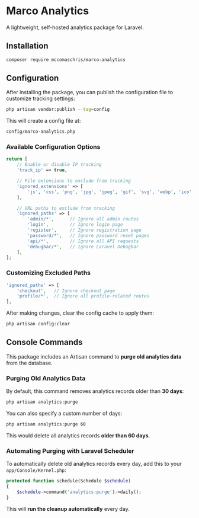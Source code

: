 # Marco Analytics

A lightweight, self-hosted analytics package for Laravel.

## Installation

```bash
composer require mccomaschris/marco-analytics
```

## Configuration

After installing the package, you can publish the configuration file to customize tracking settings:

```bash
php artisan vendor:publish --tag=config
```

This will create a config file at:

```bash
config/marco-analytics.php
```

### Available Configuration Options
```php
return [
    // Enable or disable IP tracking
    'track_ip' => true,

    // File extensions to exclude from tracking
    'ignored_extensions' => [
        'js', 'css', 'png', 'jpg', 'jpeg', 'gif', 'svg', 'webp', 'ico', 'woff', 'woff2', 'ttf', 'eot', 'otf'
    ],

    // URL paths to exclude from tracking
    'ignored_paths' => [
        'admin/*',      // Ignore all admin routes
        'login',        // Ignore login page
        'register',     // Ignore registration page
        'password/*',   // Ignore password reset pages
        'api/*',        // Ignore all API requests
        'debugbar/*',   // Ignore Laravel Debugbar
    ],
];
```

### Customizing Excluded Paths
```php
'ignored_paths' => [
    'checkout',   // Ignore checkout page
    'profile/*',  // Ignore all profile-related routes
],
```

After making changes, clear the config cache to apply them:
```bash
php artisan config:clear
```

## Console Commands
This package includes an Artisan command to **purge old analytics data** from the database.

### Purging Old Analytics Data
By default, this command removes analytics records older than **30 days**:

```bash
php artisan analytics:purge
```

You can also specify a custom number of days:

```bash
php artisan analytics:purge 60
```

This would delete all analytics records **older than 60 days**.

### Automating Purging with Laravel Scheduler
To automatically delete old analytics records every day, add this to your `app/Console/Kernel.php`:

```php
protected function schedule(Schedule $schedule)
{
    $schedule->command('analytics:purge')->daily();
}
```
This will **run the cleanup automatically** every day.
